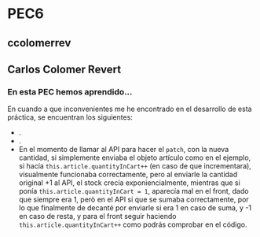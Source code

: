 # PEC6

## ccolomerrev

## Carlos Colomer Revert

### En esta PEC hemos aprendido...


En cuando a que inconvenientes me he encontrado en el desarrollo de esta práctica, se encuentran los siguientes:

- .
- .
- En el momento de llamar al API para hacer el ``patch``, con la nueva cantidad, si simplemente enviaba el objeto artículo como en el ejemplo, si hacía ``this.article.quantityInCart++`` (en caso de que incrementara), visualmente funcionaba correctamente, pero al enviarle la cantidad original +1 al API, el stock crecía exponiencialmente, mientras que si ponía ``this.article.quantityInCart = 1``, aparecía mal en el front, dado que siempre era 1, però en el API si que se sumaba correctamente, por lo que finalmente de decanté por enviarle si era 1 en caso de suma, y -1 en caso de resta, y para el front seguir haciendo ``this.article.quantityInCart++`` como podrás comprobar en el código.



